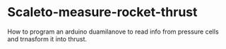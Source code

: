 # Scaleto-measure-rocket-thrust
How to program an arduino duamilanove to read info from pressure cells and trnasform it into thrust.
